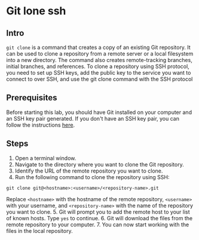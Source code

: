 # Git lone ssh

## Intro
`git clone` is a command that creates a copy of an existing Git repository. It can be used to clone a repository from a remote server or a local filesystem into a new directory. The command also creates remote-tracking branches, initial branches, and references. To clone a repository using SSH protocol, you need to set up SSH keys, add the public key to the service you want to connect to over SSH, and use the git clone command with the SSH protocol

## Prerequisites
Before starting this lab, you should have Git installed on your computer and an SSH key pair generated. If you don't have an SSH key pair, you can follow the instructions [here](https://docs.github.com/en/authentication/connecting-to-github-with-ssh/generating-a-new-ssh-key-and-adding-it-to-the-ssh-agent).

## Steps
1. Open a terminal window.
2. Navigate to the directory where you want to clone the Git repository.
3. Identify the URL of the remote repository you want to clone.
4. Run the following command to clone the repository using SSH:

```
git clone git@<hostname>:<username>/<repository-name>.git
```
Replace `<hostname>` with the hostname of the remote repository, `<username>` with your username, and `<repository-name>` with the name of the repository you want to clone.
5. Git will prompt you to add the remote host to your list of known hosts. Type `yes` to continue.
6. Git will download the files from the remote repository to your computer.
7. You can now start working with the files in the local repository.
